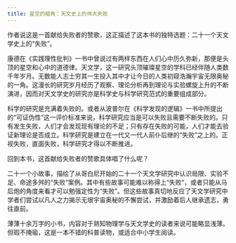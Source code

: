 ```yaml
---
title: 星空的暗角：天文史上的伟大失败
---
```


作者说这是一首献给失败者的赞歌，这正描述了这本书的独特选题：二十一个天文学史上的“失败”。

康德在《实践理性批判》一书中曾说过有两样东西在人们心中历久弥新，那便是头顶的星空和心中的道德律。天文学，这一研究头顶璀璨星空的学科已经伴随人类数千年岁月。无数能人志士穷其一生投入其中才让今日的人类初窥浩瀚宇宙无限奥秘的一角。这漫长的研究岁月经历了观察、理论分析再到理论与实验螺旋上升的不断演进，因而对天文学史的研究亦是科学史与科学研究范式的重要组成部分。

科学的研究是充满着失败的。或者从波普尔在《科学发现的逻辑》一书中所提出的“可证伪性”这一评价标准来说，科学研究应当是可以失败且需要不断失败的。只有发生失败，人们才会发现现有理论的不足；只有存在失败的可能，人们才能去验证新理论是否成立。科学研究是建立在一代又一代人前仆后继的“失败”之上的。正视失败，直面失败，科学研究才得以不断推进。

回到本书，这首献给失败者的赞歌具体唱了什么呢？

二十一个小故事，描绘了从哥白尼开始的二十一个天文学研究中认识局限、实验不足、命途多舛的“失败”案例。其中有些故事可能难以称得上“失败”，或者只能从马后炮的角度来看才可以勉强定性为“失败”。但这些故事真切地反应了天文学研究中学者们尝试以凡人之力揭示无垠宇宙奥秘的不懈尝试，并激励着后人继承遗志，勇往直前。

薄薄十余万字的小书，内容对于熟知物理学与天文学史的读者来说可能略显浅薄。但瑕不掩瑜，这是一本不错的科普读物，或适合中小学生阅读。